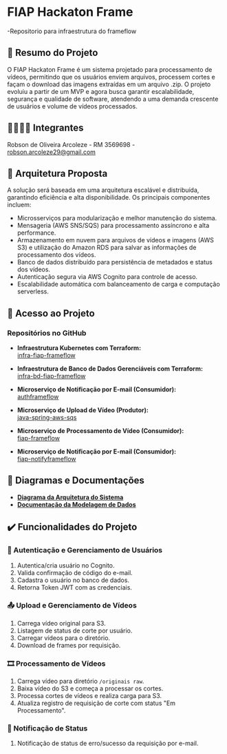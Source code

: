 
# FIAP Hackaton Frame
-Repositorio para infraestrutura do frameflow

## 📄 Resumo do Projeto
O FIAP Hackaton Frame é um sistema projetado para processamento de vídeos, permitindo que os usuários enviem arquivos, processem cortes e façam o download das imagens extraídas em um arquivo .zip. O projeto evoluiu a partir de um MVP e agora busca garantir escalabilidade, segurança e qualidade de software, atendendo a uma demanda crescente de usuários e volume de vídeos processados.

## 👨‍🔧👩‍🔧 Integrantes

Robson de Oliveira Arcoleze - RM 3569698 - robson.arcoleze29@gmail.com


## 🔨 Arquitetura Proposta
A solução será baseada em uma arquitetura escalável e distribuída, garantindo eficiência e alta disponibilidade. Os principais componentes incluem:
- Microsserviços para modularização e melhor manutenção do sistema.
- Mensageria (AWS SNS/SQS) para processamento assíncrono e alta performance.
- Armazenamento em nuvem para arquivos de vídeos e imagens (AWS S3) e utilização do Amazon RDS para salvar as informações de processamento dos vídeos.
- Banco de dados distribuído para persistência de metadados e status dos vídeos.
- Autenticação segura via AWS Cognito para controle de acesso.
- Escalabilidade automática com balanceamento de carga e computação serverless.

## 📁 Acesso ao Projeto

### Repositórios no GitHub

- **Infraestrutura Kubernetes com Terraform:**  
  [infra-fiap-frameflow](https://github.com/RobsonArcoleze/hackaton-fiap-infra)

- **Infraestrutura de Banco de Dados Gerenciáveis com Terraform:**  
  [infra-bd-fiap-frameflow](https://github.com/RobsonArcoleze/hackaton-fiap-db-infra)

- **Microserviço de Notificação por E-mail (Consumidor):**  
  [authframeflow](https://github.com/RobsonArcoleze/hackaton-fiap-auth)

- **Microserviço de Upload de Vídeo (Produtor):**  
  [java-spring-aws-sqs](https://github.com/RobsonArcoleze/hackaton-aws-sqs)

- **Microserviço de Processamento de Vídeo (Consumidor):**  
  [fiap-frameflow](https://github.com/RobsonArcoleze/hackaton-fiap-frame)

- **Microserviço de Notificação por E-mail (Consumidor):**  
  [fiap-notifyframeflow](https://github.com/RobsonArcoleze/hackaton-fiap-notifyFrameFlow)

## 📐 Diagramas e Documentações

- [**Diagrama da Arquitetura do Sistema**](https://drive.google.com/file/d/1tmwsMudqYLGj0Bk0klof8fA4hw1KPFEX/view)
- [**Documentação da Modelagem de Dados**](https://docs.google.com/document/d/1TKvx9MnW6Q-lvNpo60jWedmaOMdGRnL5/edit)

## ✔️ Funcionalidades do Projeto

### 🔑 Autenticação e Gerenciamento de Usuários
1. Autentica/cria usuário no Cognito.
2. Valida confirmação de código do e-mail.
3. Cadastra o usuário no banco de dados.
4. Retorna Token JWT com as credenciais.

### 📤 Upload e Gerenciamento de Vídeos
1. Carrega vídeo original para S3.
2. Listagem de status de corte por usuário.
3. Carregar vídeos para o diretório.
4. Download de frames por requisição.

### 🎞️ Processamento de Vídeos
1. Carrega vídeo para diretório `/originais raw`.
2. Baixa vídeo do S3 e começa a processar os cortes.
3. Processa cortes de vídeos e realiza carga para S3.
4. Atualiza registro de requisição de corte com status "Em Processamento".

### 📩 Notificação de Status
1. Notificação de status de erro/sucesso da requisição por e-mail.

